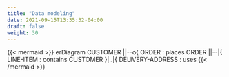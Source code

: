 ```yaml
---
title: "Data modeling"
date: 2021-09-15T13:35:32-04:00
draft: false
weight: 30
---
```


{{< mermaid >}}
erDiagram
    CUSTOMER ||--o{ ORDER : places
    ORDER ||--|{ LINE-ITEM : contains
    CUSTOMER }|..|{ DELIVERY-ADDRESS : uses
{{< /mermaid >}}
